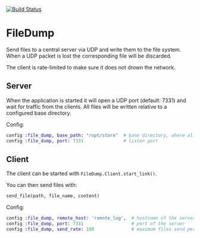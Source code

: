 [![Build Status](https://travis-ci.org/Reimerei/file_dump.svg?branch=master)](https://travis-ci.org/Reimerei/file_dump)

FileDump
========

Send files to a central server via UDP and write them to the file system. When a UDP packet is lost the corresponding file will be discarded.

The client is rate-limited to make sure it does not drown the network.

Server
--------

When the application is started it will open a UDP port (default: 7331) and wait for traffic from the clients. All files will be written relative to a configured base directory.

Config:
```elixir
config :file_dump, base_path: "/opt/store"  # base directory, where all files will be stored
config :file_dump, port: 7331               # listen port
```

Client
-------

The client can be started with `FileDump.Client.start_link()`.

You can then send files with:
```elixir
send_file(path, file_name, content)
```

Config:
```elixir
config :file_dump, remote_host: 'remote_log',  # hostname of the server
config :file_dump, port: 7331                  # port of the server
config :file_dump, send_rate: 100              # maximum files send per second
```
